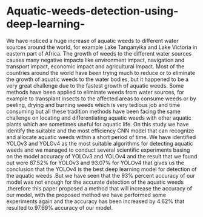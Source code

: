 # Aquatic-weeds-detection-using-deep-learning-
We have noticed a huge increase of aquatic weeds to different water sources around the world, for example Lake Tanganyika and Lake Victoria in eastern part of Africa. The growth of weeds to the different water sources causes many negative impacts like environment impact, navigation and transport impact, economic impact and agricultural impact. Most of the countries around the world have been trying much to reduce or to eliminate the growth of aquatic weeds to the water bodies, but it happened to be a very great challenge due to the fastest growth of aquatic weeds. Some methods have been applied to eliminate weeds from water sources, for example to transplant insects to the affected areas to consume weeds or by peeling, drying and burning weeds which is very tedious job and time consuming but all these tradition methods have been facing the same challenge on locating and differentiating aquatic weeds with other aquatic plants which are sometimes useful for aquatic life. On this study we have identify the suitable and the most efficiency CNN model that can recognize and allocate aquatic weeds within a short period of time. We have identified YOLOv3 and YOLOv4 as the most suitable algorithms for detecting aquatic weeds and we managed to conduct several scientific experiments basing on the model accuracy of YOLOv3 and YOLOv4 and the result that we found out were 87.52% for YOLOv3 and 93.07% for YOLOv4 that gives us the conclusion that the YOLOv4 is the best deep learning model for detection of the aquatic weeds .But we have seen that the 93% percent accuracy of our model was not enough for the accurate detection of the aquatic weeds ,therefore this paper proposed a method that will increase the accuracy of our model, with the  proposed method we have performed some experiments again and the accuracy has been increased by 4.62% that resulted to 97.69% accuracy of our model. 
